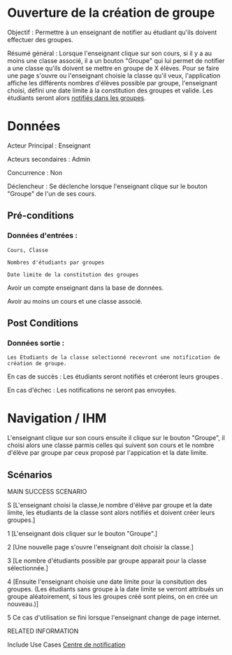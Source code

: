 # Ouverture de la création de groupe

Objectif : Permettre à un enseignant de notifier au étudiant qu'ils doivent effectuer des groupes.

Résumé général : Lorsque l'enseignant clique sur son cours, si il y a au moins une classe associé, il a un bouton "Groupe" qui lui permet de notifier a une classe qu'ils doivent se mettre en groupe de X élèves. Pour se faire une page s'ouvre ou l'enseignant choisie la classe qu'il veux, l'application affiche les différents nombres d'élèves possible par groupe, l'enseignant choisi, défini une date limite à la constitution des groupes et valide. Les étudiants seront alors [notifiés dans les groupes](/groupes.md).

# Données

Acteur Principal : Enseignant

Acteurs secondaires : Admin

Concurrence : Non

Déclencheur : Se déclenche lorsque l'enseignant clique sur le bouton "Groupe" de l'un de ses cours.


## Pré-conditions

### Données d'entrées :

	Cours, Classe

	Nombres d'étudiants par groupes

	Date limite de la constitution des groupes

Avoir un compte enseignant dans la base de données.

Avoir au moins un cours et une classe associé.

## Post Conditions

### Données sortie :

	Les Etudiants de la classe selectionné recevront une notification de création de groupe.

En cas de succès : Les étudiants seront notifiés et créeront leurs groupes .

En cas d'échec : Les notifications ne seront pas envoyées.

# Navigation / IHM 

L'enseignant clique sur son cours ensuite il clique sur le bouton "Groupe", il choisi alors une classe parmis celles qui suivent son cours et le nombre d'élève par groupe par ceux proposé par l'appication et la date limite.

## Scénarios

MAIN SUCCESS SCENARIO

S	[L'enseignant choisi la classe,le nombre d'élève par groupe et la date limite, les étudiants de la classe sont alors notifiés et doivent créer leurs groupes.]

1	[L'enseignant dois cliquer sur le bouton "Groupe".]

2	[Une nouvelle page s'ouvre l'enseignant doit choisir la classe.]

3	[Le nombre d'étudiants possible par groupe apparait pour la classe sélectionnée.]

4 	[Ensuite l'enseignant choisie une date limite pour la consitution des groupes. (Les étudiants sans groupe à la date limite se verront attribués un groupe aléatoirement, si tous les groupes créé sont pleins, on en crée un nouveau.)]

5   Ce cas d'utilisation se fini lorsque l'enseignant change de page internet.


RELATED INFORMATION

Include Use Cases	[Centre de notification](/centredenotification.md)



<!--- 
Author : Jordan
Validator :  
-->
